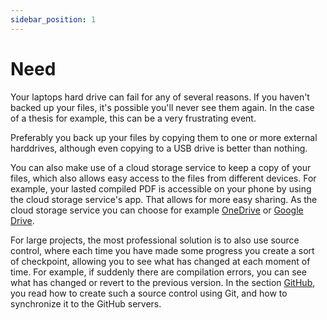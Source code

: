 ```yaml
---
sidebar_position: 1
---
```


# Need

Your laptops hard drive can fail for any of several reasons. If you haven't
backed up your files, it's possible you'll never see them again. In the case
of a thesis for example, this can be a very frustrating event.

Preferably you back up your files by copying them to one or more external
harddrives, although even copying to a USB drive is better than nothing.

You can also make use of a cloud storage service to keep a copy of your files,
which also allows easy access to the files from different devices. For example,
your lasted compiled PDF is accessible on your phone by using the cloud storage
service's app. That allows for more easy sharing. As the cloud storage service
you can choose for example [OneDrive](/latex/configuration/backup/onedrive)
or [Google Drive](/latex/configuration/backup/googledrive).

For large projects, the most professional solution is to also use source control,
where each time you have made some progress you create a sort of checkpoint,
allowing you to see what has changed at each moment of time. For example, if suddenly
there are compilation errors, you can see what has changed or revert to the previous
version. In the section [GitHub](/latex/configuration/backup/github), you read
how to create such a source control using Git, and how to synchronize it to the
GitHub servers.
